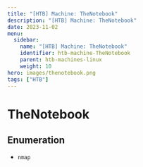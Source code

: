 ```yaml
---
title: "[HTB] Machine: TheNotebook"
description: "[HTB] Machine: TheNotebook"
date: 2023-11-02
menu:
  sidebar:
    name: "[HTB] Machine: TheNotebook"
    identifier: htb-machine-TheNotebook
    parent: htb-machines-linux
    weight: 10
hero: images/thenotebook.png
tags: ["HTB"]
---
```


# TheNotebook
## Enumeration
- `nmap`
